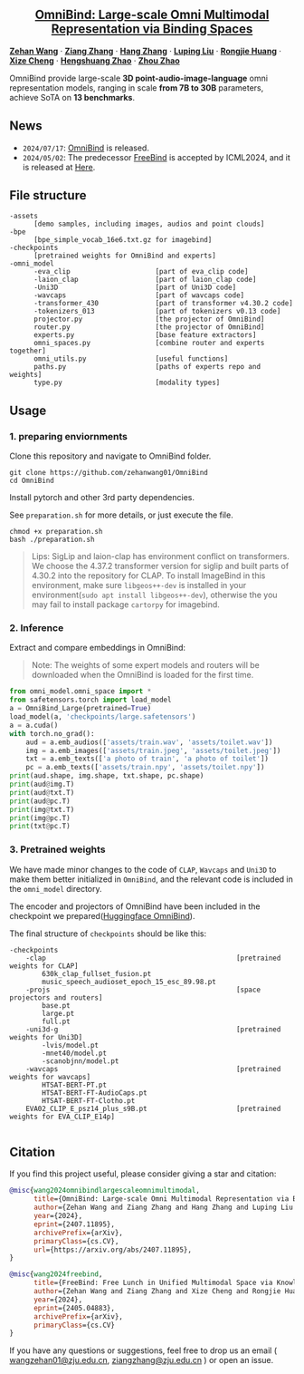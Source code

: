 <h2 align="center"> <a href="https://arxiv.org/abs/2407.11895"> OmniBind: Large-scale Omni Multimodal Representation via Binding Spaces </a> </h2>

[**Zehan Wang**](https://zehanwang01.github.io/) · [**Ziang Zhang**]() · [**Hang Zhang**]() · [**Luping Liu**]() · [**Rongjie Huang**]() · [**Xize Cheng**]() · [**Hengshuang Zhao**]() · [**Zhou Zhao**]()

OmniBind provide large-scale **3D point-audio-image-language** omni representation models, ranging in scale **from 7B to 30B** parameters, achieve SoTA on **13 benchmarks**.

## News
- `2024/07/17`: <a href="https://arxiv.org/abs/2407.11895">OmniBind</a> is released.
- `2024/05/02`: The predecessor <a href="https://arxiv.org/abs/2405.04883">FreeBind</a> is accepted by ICML2024, and it is released at <a href="https://github.com/zehanwang01/FreeBind">Here</a>.

## File structure
```
-assets
      [demo samples, including images, audios and point clouds]
-bpe
      [bpe_simple_vocab_16e6.txt.gz for imagebind]
-checkpoints
      [pretrained weights for OmniBind and experts]
-omni_model
      -eva_clip                     [part of eva_clip code]
      -laion_clap                   [part of laion_clap code]
      -Uni3D                        [part of Uni3D code]
      -wavcaps                      [part of wavcaps code]
      -transformer_430              [part of transformer v4.30.2 code]
      -tokenizers_013               [part of tokenizers v0.13 code]
      projector.py                  [the projector of OmniBind]
      router.py                     [the projector of OmniBind]
      experts.py                    [base feature extractors]
      omni_spaces.py                [combine router and experts together]
      omni_utils.py                 [useful functions]
      paths.py                      [paths of experts repo and weights]
      type.py                       [modality types]
```

## Usage

### 1. preparing enviornments
Clone this repository and navigate to OmniBind folder.
```shell
git clone https://github.com/zehanwang01/OmniBind
cd OmniBind
```
Install pytorch and other 3rd party dependencies.

See `preparation.sh` for more details, or just execute the file.
```shell
chmod +x preparation.sh
bash ./preparation.sh
```

>Lips: SigLip and laion-clap has environment conflict on transformers. We choose the 4.37.2 transformer version for siglip and built parts of 4.30.2 into the repository for CLAP.
To install ImageBind in this environment, make sure `libgeos++-dev` is installed in your environment(`sudo apt install libgeos++-dev`), otherwise the you may fail to install package `cartorpy` for imagebind.

### 2. Inference

Extract and compare embeddings in OmniBind:
>Note: The weights of some expert models and routers will be downloaded when the OmniBind is loaded for the first time.
```python
from omni_model.omni_space import *
from safetensors.torch import load_model
a = OmniBind_Large(pretrained=True)
load_model(a, 'checkpoints/large.safetensors')
a = a.cuda()
with torch.no_grad():
    aud = a.emb_audios(['assets/train.wav', 'assets/toilet.wav'])
    img = a.emb_images(['assets/train.jpeg', 'assets/toilet.jpeg'])
    txt = a.emb_texts(['a photo of train', 'a photo of toilet'])
    pc = a.emb_texts(['assets/train.npy', 'assets/toilet.npy'])
print(aud.shape, img.shape, txt.shape, pc.shape)
print(aud@img.T)
print(aud@txt.T)
print(aud@pc.T)
print(img@txt.T)
print(img@pc.T)
print(txt@pc.T)

```

### 3. Pretrained weights

We have made minor changes to the code of `CLAP`, `Wavcaps` and `Uni3D` to make them better initialized in `OmniBind`, and the relevant code is included in the `omni_model` directory.

The encoder and projectors of OmniBind have been included in the checkpoint we prepared([Huggingface OmniBind](https://huggingface.co/Viglong/OmniBind)).

The final structure of `checkpoints` should be like this:
```
-checkpoints
    -clap                                               [pretrained weights for CLAP]
        630k_clap_fullset_fusion.pt
        music_speech_audioset_epoch_15_esc_89.98.pt
    -projs                                              [space projectors and routers]
        base.pt
        large.pt
        full.pt
    -uni3d-g                                            [pretrained weights for Uni3D]
        -lvis/model.pt
        -mnet40/model.pt
        -scanobjnn/model.pt
    -wavcaps                                            [pretrained weights for wavcaps]
        HTSAT-BERT-PT.pt
        HTSAT-BERT-FT-AudioCaps.pt
        HTSAT-BERT-FT-Clotho.pt
    EVA02_CLIP_E_psz14_plus_s9B.pt                      [pretrained weights for EVA_CLIP_E14p]
    
```

## Citation
If you find this project useful, please consider giving a star and citation:

```bibtex
@misc{wang2024omnibindlargescaleomnimultimodal,
      title={OmniBind: Large-scale Omni Multimodal Representation via Binding Spaces}, 
      author={Zehan Wang and Ziang Zhang and Hang Zhang and Luping Liu and Rongjie Huang and Xize Cheng and Hengshuang Zhao and Zhou Zhao},
      year={2024},
      eprint={2407.11895},
      archivePrefix={arXiv},
      primaryClass={cs.CV},
      url={https://arxiv.org/abs/2407.11895}, 
}

@misc{wang2024freebind,
      title={FreeBind: Free Lunch in Unified Multimodal Space via Knowledge Fusion}, 
      author={Zehan Wang and Ziang Zhang and Xize Cheng and Rongjie Huang and Luping Liu and Zhenhui Ye and Haifeng Huang and Yang Zhao and Tao Jin and Peng Gao and Zhou Zhao},
      year={2024},
      eprint={2405.04883},
      archivePrefix={arXiv},
      primaryClass={cs.CV}
}
```
If you have any questions or suggestions, feel free to drop us an email ( [wangzehan01@zju.edu.cn](wangzehan01@zju.edu.cn), [ziangzhang@zju.edu.cn](ziangzhang@zju.edu.cn) ) or open an issue.